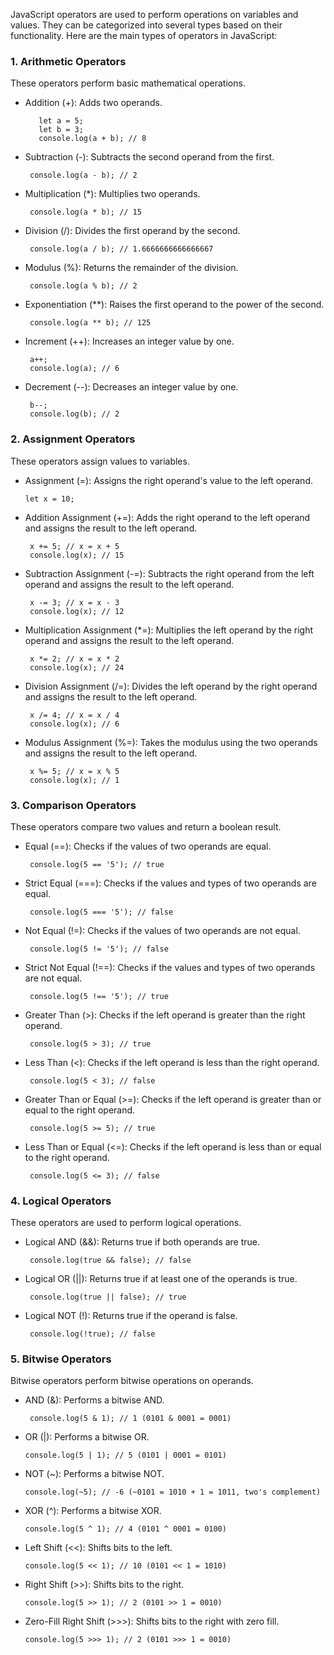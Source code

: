  JavaScript operators are used to perform operations on variables and values. They can be categorized into several types based on their functionality. Here are the main types of operators in JavaScript:

 ### 1. Arithmetic Operators

 These operators perform basic mathematical operations.

   * Addition (+): Adds two operands.

            let a = 5;
            let b = 3;
            console.log(a + b); // 8

   * Subtraction (-): Subtracts the second operand from the first.

          console.log(a - b); // 2

   * Multiplication (*): Multiplies two operands.

          console.log(a * b); // 15

   * Division (/): Divides the first operand by the second.

          console.log(a / b); // 1.6666666666666667

   * Modulus (%): Returns the remainder of the division.

          console.log(a % b); // 2

   * Exponentiation (**): Raises the first operand to the power of the second.

          console.log(a ** b); // 125

   * Increment (++): Increases an integer value by one.

          a++;
          console.log(a); // 6

   * Decrement (--): Decreases an integer value by one.

          b--;
          console.log(b); // 2

### 2. Assignment Operators
These operators assign values to variables.  

*  Assignment (=): Assigns the right operand's value to the left operand.

       
       let x = 10;

* Addition Assignment (+=): Adds the right operand to the left operand and assigns the result to the left operand.

       x += 5; // x = x + 5
       console.log(x); // 15

* Subtraction Assignment (-=): Subtracts the right operand from the left operand and assigns the result to the left operand.

       x -= 3; // x = x - 3
       console.log(x); // 12

* Multiplication Assignment (*=): Multiplies the left operand by the right operand and assigns the result to the left operand.

       x *= 2; // x = x * 2
       console.log(x); // 24
* Division Assignment (/=): Divides the left operand by the right operand and assigns the result to the left operand.

       x /= 4; // x = x / 4
       console.log(x); // 6
* Modulus Assignment (%=): Takes the modulus using the two operands and assigns the result to the left operand.

       x %= 5; // x = x % 5
       console.log(x); // 1

### 3. Comparison Operators
These operators compare two values and return a boolean result.

* Equal (==): Checks if the values of two operands are equal.

       console.log(5 == '5'); // true

* Strict Equal (===): Checks if the values and types of two operands are equal.

       console.log(5 === '5'); // false

* Not Equal (!=): Checks if the values of two operands are not equal.

       console.log(5 != '5'); // false

* Strict Not Equal (!==): Checks if the values and types of two operands are not equal.

       console.log(5 !== '5'); // true

* Greater Than (>): Checks if the left operand is greater than the right operand.

       console.log(5 > 3); // true

* Less Than (<): Checks if the left operand is less than the right operand.

       console.log(5 < 3); // false

* Greater Than or Equal (>=): Checks if the left operand is greater than or equal to the right operand.

       console.log(5 >= 5); // true

* Less Than or Equal (<=): Checks if the left operand is less than or equal to the right operand.

       console.log(5 <= 3); // false       

### 4. Logical Operators
These operators are used to perform logical operations.

* Logical AND (&&): Returns true if both operands are true.

       console.log(true && false); // false

* Logical OR (||): Returns true if at least one of the operands is true.

       console.log(true || false); // true

* Logical NOT (!): Returns true if the operand is false.

       console.log(!true); // false


### 5. Bitwise Operators
Bitwise operators perform bitwise operations on operands.

* AND (&): Performs a bitwise AND.

       console.log(5 & 1); // 1 (0101 & 0001 = 0001)

* OR (|): Performs a bitwise OR.

      console.log(5 | 1); // 5 (0101 | 0001 = 0101)

* NOT (~): Performs a bitwise NOT.

      console.log(~5); // -6 (~0101 = 1010 + 1 = 1011, two's complement)

* XOR (^): Performs a bitwise XOR.

      console.log(5 ^ 1); // 4 (0101 ^ 0001 = 0100)

* Left Shift (<<): Shifts bits to the left.

      console.log(5 << 1); // 10 (0101 << 1 = 1010)

* Right Shift (>>): Shifts bits to the right.

      console.log(5 >> 1); // 2 (0101 >> 1 = 0010)

* Zero-Fill Right Shift (>>>): Shifts bits to the right with zero fill.

      console.log(5 >>> 1); // 2 (0101 >>> 1 = 0010)
